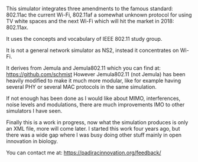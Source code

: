 This simulator integrates three amendments to the famous standard: 802.11ac the current Wi-Fi, 802.11af a somewhat unknown protocol for using TV white spaces and the next Wi-Fi which will hit the market in 2018: 802.11ax. 

It uses the concepts and vocabulary of IEEE 802.11 study group. 

It is not a general network simulator as NS2, instead it concentrates on Wi-Fi.

It derives from Jemula and Jemula802.11 which you can find at: https://github.com/schmist
However Jemula802.11 (not Jemula) has been heavily modified to make it much more modular, like for example having several PHY or several MAC protocols in the same simulation. 

If not enough has been done as I would like about MIMO, interferences, noise levels and modulations, there are much improvements IMO to other simulators I have seen. 

Finally this is a work in progress, now what the simulation produces is only an XML file, more will come later.
I started this work four years ago, but there was a wide gap where I was busy doing other stuff mainly in open innovation in biology.

You can contact me at: https://padiracinnovation.org/feedback/



